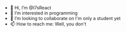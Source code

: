 - 👋 Hi, I’m @I7sReact
- 👀 I’m interested in programming
- 💞️ I’m looking to collaborate on I'm only a student yet
- 📫 How to reach me: Well, you don't

<!---
I7sReact/I7sReact is a ✨ special ✨ repository because its `README.md` (this file) appears on your GitHub profile.
You can click the Preview link to take a look at your changes.
--->
